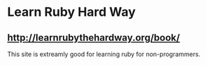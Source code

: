 # Learn Ruby Hard Way 
## http://learnrubythehardway.org/book/

This site is extreamly good for learning ruby for non-programmers.
